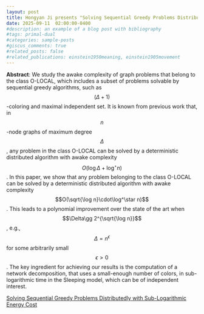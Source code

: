 ```yaml
---
layout: post
title: Hongyan Ji presents "Solving Sequential Greedy Problems Distributedly with Sub-Logarithmic Energy Cost"
date: 2025-09-11  02:00:00-0400
#description: an example of a blog post with bibliography
#tags: primal-dual
#categories: sample-posts
#giscus_comments: true
#related_posts: false
#related_publications: einstein1950meaning, einstein1905movement
---
```


**Abstract**:  We study the awake complexity of graph problems that belong to the class O-LOCAL, which includes a subset of problems solvable by sequential greedy algorithms, such as $$(\Delta+1)$$-coloring and maximal independent set. It is known from previous work that, in $$n$$-node graphs of maximum degree $$\Delta$$, any problem in the class O-LOCAL can be solved by a deterministic distributed algorithm with awake complexity $$O(\log\Delta+\log^\star n)$$.
In this paper, we show that any problem belonging to the class O-LOCAL can be solved by a deterministic distributed algorithm with awake complexity $$O(\sqrt{\log n}\cdot\log^\star n)$$. This leads to a polynomial improvement over the state of the art when $$\Delta\gg 2^{\sqrt{\log n}}$$, e.g., $$\Delta=n^\epsilon$$ for some arbitrarily small $$\epsilon>0$$. The key ingredient for achieving our results is the computation of a network decomposition, that uses a small-enough number of colors, in sub-logarithmic time in the Sleeping model, which can be of independent interest.

[Solving Sequential Greedy Problems Distributedly with Sub-Logarithmic Energy Cost](https://arxiv.org/abs/2410.20499)
